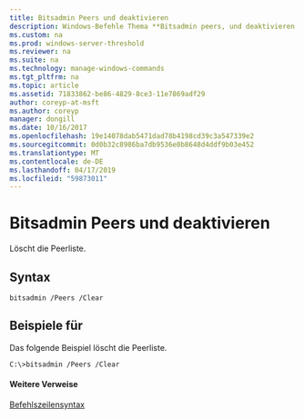 ```yaml
---
title: Bitsadmin Peers und deaktivieren
description: Windows-Befehle Thema **Bitsadmin peers, und deaktivieren Sie** -löscht die Peerliste.
ms.custom: na
ms.prod: windows-server-threshold
ms.reviewer: na
ms.suite: na
ms.technology: manage-windows-commands
ms.tgt_pltfrm: na
ms.topic: article
ms.assetid: 71833862-be86-4829-8ce3-11e7869adf29
author: coreyp-at-msft
ms.author: coreyp
manager: dongill
ms.date: 10/16/2017
ms.openlocfilehash: 19e14078dab5471dad78b4198cd39c3a547339e2
ms.sourcegitcommit: 0d0b32c8986ba7db9536e0b8648d4ddf9b03e452
ms.translationtype: MT
ms.contentlocale: de-DE
ms.lasthandoff: 04/17/2019
ms.locfileid: "59873011"
---
```

# <a name="bitsadmin-peers-and-clear"></a>Bitsadmin Peers und deaktivieren



Löscht die Peerliste.

## <a name="syntax"></a>Syntax

```
bitsadmin /Peers /Clear 
```

## <a name="BKMK_examples"></a>Beispiele für

Das folgende Beispiel löscht die Peerliste.
```
C:\>bitsadmin /Peers /Clear
```

#### <a name="additional-references"></a>Weitere Verweise

[Befehlszeilensyntax](command-line-syntax-key.md)
